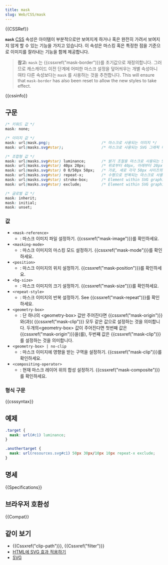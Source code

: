 ```yaml
---
title: mask
slug: Web/CSS/mask
---
```


{{CSSRef}}

**`mask`** [CSS](/ko/docs/Web/CSS) 속성은 아이템이 부분적으로만 보여지게 하거나 혹은 완전히 가려서 보여지지 않게 할 수 있는 기능을 가지고 있습니다. 이 속성은 마스킹 혹은 특정한 점을 기준으로 이미지를 잘라내는 기능을 함께 제공합니다.

> **참고:** `mask` 는 {{cssxref("mask-border")}}를 초기값으로 재정의합니다. 그러므로 캐스캐이드 이전 단계에 어떠한 마스크 설정을 덮어씌우는 개별 속성아니 여타 다른 속성보다는 `mask` 를 사용하는 것을 추천합니다. This will ensure that `mask-border` has also been reset to allow the new styles to take effect.

{{cssinfo}}

## 구문

```css
/* 키워드 값 */
mask: none;

/* 이미지 값 */
mask: url(mask.png);                       /* 마스크로 사용되는 이미지 */
mask: url(masks.svg#star);                 /* 마스크로 사용되는 SVG 그래픽 내 요소 */

/* 조합형 값 */
mask: url(masks.svg#star) luminance;       /* 밝기 조절용 마스크로 사용되는 SVG 그래픽 내 요소 */
mask: url(masks.svg#star) 40px 20px;       /* 위로부터 40px, 아래부터 20px에 위치하는 마스크로 사용되는 SVG 그래픽 내 요소 */
mask: url(masks.svg#star) 0 0/50px 50px;   /* 가로, 세로 각각 50px 사이즈의 마스크로 사용되는 SVG 그래픽 내 요소 */
mask: url(masks.svg#star) repeat-x;        /* 수평으로 반복되는 마스크로 사용되는 SVG 그래픽 내 요소 */
mask: url(masks.svg#star) stroke-box;      /* Element within SVG graphic used as mask extending to the box enclosed by the stroke */
mask: url(masks.svg#star) exclude;         /* Element within SVG graphic used as mask and combined with background using non-overlapping parts */

/* 글로벌 값 */
mask: inherit;
mask: initial;
mask: unset;
```

### 값

- `<mask-reference>`
  - : 마스크 이미지 파일 설정하기. {{cssxref("mask-image")}}를 확인하세요.
- `<masking-mode>`
  - : 마스크 이미지의 마스킹 모드 설정하기. {{cssxref("mask-mode")}}를 확인하세요.
- `<position>`
  - : 마스크 이미지의 위치 설정하기. {{cssxref("mask-position")}}를 확인하세요.
- `<bg-size>`
  - : 마스크 이미지의 크기 설정하기. {{cssxref("mask-size")}}를 확인하세요.
- `<repeat-style>`
  - : 마스크 이미지의 반복 설정하기. See {{cssxref("mask-repeat")}}를 확인하세요.
- `<geometry-box>`
  - : 단 하나의 \<geometry-box> 값만 주어진다면 {{cssxref("mask-origin")}}와(과)( {{cssxref("mask-clip")}} 모두 같은 값으로 설정하는 것을 의미합니다. 두개의\<geometry-box> 값이 주어진다면 첫번째 값은 {{cssxref("mask-origin")}}을(를), 두번쨰 값은 {{cssxref("mask-clip")}}를 설정하는 것을 의미합니다.
- `<geometry-box> | no-clip`
  - : 마스크 이미지에 영향을 받는 구역을 설정하기. {{cssxref("mask-clip")}}를 확인하세요.
- `<compositing-operator>`
  - : 현재 마스크 레이어 위의 합성 설정하기. {{cssxref("mask-composite")}}를 확인하세요.

### 형식 구문

{{csssyntax}}

## 예제

```css
.target {
  mask: url(#c1) luminance;
}

.anothertarget {
  mask: url(resources.svg#c1) 50px 30px/10px 10px repeat-x exclude;
}
```

## 명세

{{Specifications}}

## 브라우저 호환성

{{Compat}}

## 같이 보기

- {{Cssxref("clip-path")}}, {{Cssxref("filter")}}
- [HTML에 SVG 효과 적용하기](/ko/docs/Applying_SVG_effects_to_HTML_content)
- [SVG](/ko/docs/SVG)

